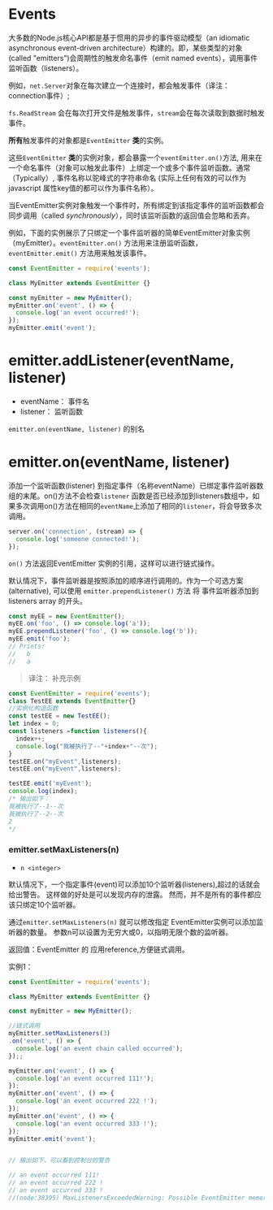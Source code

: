 # Events

大多数的Node.js核心API都是基于惯用的异步的事件驱动模型（an idiomatic asynchronous event-driven architecture）构建的。即，某些类型的对象 (called "emitters")会周期性的触发命名事件（emit named events），调用事件监听函数（listeners）。

例如，`net.Server`对象在每次建立一个连接时，都会触发事件（译注：connection事件）;

`fs.ReadStream` 会在每次打开文件是触发事件，`stream`会在每次读取到数据时触发事件。



**所有**触发事件的对象都是`EventEmitter` **类**的实例。

这些`EventEmitter` **类**的实例对象，都会暴露一个`eventEmitter.on()`方法, 用来在一个命名事件（对象可以触发此事件）上绑定一个或多个事件监听函数。通常（Typically）, 事件名称以驼峰式的字符串命名 (实际上任何有效的可以作为javascript 属性key值的都可以作为事件名称）。



当EventEmitter实例对象触发一个事件时，所有绑定到该指定事件的监听函数都会同步调用（called *synchronously*），同时该监听函数的返回值会忽略和丢弃。



例如，下面的实例展示了只绑定一个事件监听器的简单EventEmitter对象实例（myEmitter）。`eventEmitter.on()`  方法用来注册监听函数， `eventEmitter.emit()` 方法用来触发该事件。



```javascript
const EventEmitter = require('events');

class MyEmitter extends EventEmitter {}

const myEmitter = new MyEmitter();
myEmitter.on('event', () => {
  console.log('an event occurred!');
});
myEmitter.emit('event');
```





# emitter.addListener(eventName, listener)

- eventName： 事件名 <any>
- listener： 监听函数 <Function>

 `emitter.on(eventName, listener)` 的别名



# emitter.on(eventName, listener)

添加一个监听函数(listener) 到指定事件（名称eventName）已绑定事件监听器数组的末尾。on()方法不会检查`listener` 函数是否已经添加到listeners数组中，如果多次调用on()方法在相同的`eventName`上添加了相同的`listener`，将会导致多次调用。

```javascript
server.on('connection', (stream) => {
  console.log('someone connected!');
});
```

`on()` 方法返回EventEmitter 实例的引用，这样可以进行链式操作。



默认情况下，事件监听器是按照添加的顺序进行调用的。作为一个可选方案(alternative), 可以使用  `emitter.prependListener()`  方法 将 事件监听器添加到 listeners array 的开头。

```javascript
const myEE = new EventEmitter();
myEE.on('foo', () => console.log('a'));
myEE.prependListener('foo', () => console.log('b'));
myEE.emit('foo');
// Prints:
//   b
//   a
```



> 译注： 补充示例

```javascript
const EventEmitter = require('events');
class TestEE extends EventEmitter{}
//实例化构造函数
const testEE = new TestEE();
let index = 0;
const listeners =function listeners(){
  index++;
  console.log("我被执行了--"+index+"--次");
}
testEE.on("myEvent",listeners);
testEE.on("myEvent",listeners);

testEE.emit('myEvent');
console.log(index);
/* 输出如下：
我被执行了--1--次
我被执行了--2--次
2
*/
```




### emitter.setMaxListeners(n)
- `n <integer>`


默认情况下，一个指定事件(event)可以添加10个监听器(listeners),超过的话就会给出警告。 这样做的好处是可以发现内存的泄露。 然而，并不是所有的事件都应该只绑定10个监听器。

通过`emitter.setMaxListeners(n)` 就可以修改指定 EventEmitter实例可以添加监听器的数量。 参数n可以设置为无穷大或0，以指明无限个数的监听器。

返回值：EventEmitter 的 应用reference,方便链式调用。

实例1：

```js
const EventEmitter = require('events');

class MyEmitter extends EventEmitter {}

const myEmitter = new MyEmitter();

//链式调用
myEmitter.setMaxListeners(3)
.on('event', () => {
  console.log('an event chain called occurred');
});;

myEmitter.on('event', () => {
  console.log('an event occurred 111!');
});
myEmitter.on('event', () => {
  console.log('an event occurred 222 !');
});
myEmitter.on('event', () => {
  console.log('an event occurred 333 !');
});
myEmitter.emit('event');


// 输出如下，可以看到控制台的警告

// an event occurred 111!
// an event occurred 222 !
// an event occurred 333 !
//(node:38395) MaxListenersExceededWarning: Possible EventEmitter memory leak detected. 4 event listeners added. Use emitter.setMaxListeners() to increase limit


```

